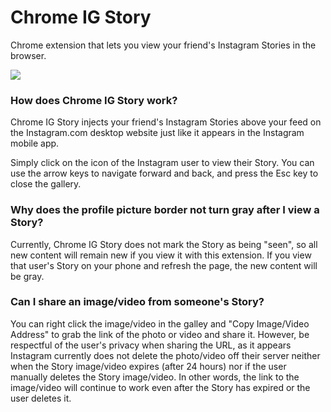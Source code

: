 # Chrome IG Story
Chrome extension that lets you view your friend's Instagram Stories in the browser.

<img src="https://lh3.googleusercontent.com/TYxa2fCJG0J2TP5EdWex8qKkxFXCOnrPBHpCdYS7UjTOxL9tUoCw1NCLN-_N8dqA2BOro9RzwQ=s1280-h800-e365-rw"/>

### How does Chrome IG Story work?
Chrome IG Story injects your friend's Instagram Stories above your feed on the Instagram.com desktop website just like it appears in the Instagram mobile app.

Simply click on the icon of the Instagram user to view their Story. You can use the arrow keys to navigate forward and back, and press the Esc key to close the gallery.

### Why does the profile picture border not turn gray after I view a Story?
Currently, Chrome IG Story does not mark the Story as being "seen", so all new content will remain new if you view it with this extension. If you view that user's Story on your phone and refresh the page, the new content will be gray.

### Can I share an image/video from someone's Story?

You can right click the image/video in the galley and "Copy Image/Video Address" to grab the link of the photo or video and share it. However, be respectful of the user's privacy when sharing the URL, as it appears Instagram currently does not delete the photo/video off their server neither when the Story image/video expires (after 24 hours) nor if the user manually deletes the Story image/video. In other words, the link to the image/video will continue to work even after the Story has expired or the user deletes it.

